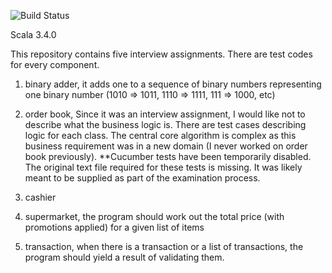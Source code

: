 ![Build Status](https://codebuild.eu-west-1.amazonaws.com/badges?uuid=eyJlbmNyeXB0ZWREYXRhIjoiVmJyME1kd2o2eTN0QUNQbEs2YVZ5aVlZam4zNGRXMC9SSUNyT1o1ajR2MW5XK2ozc25VcXQ2SFVXdFg1Yzg3aWNQMG1uNGFlK01mS0FFOE9kUk81M2owPSIsIml2UGFyYW1ldGVyU3BlYyI6IkdsRVA2Yk4wK0NoR1BhNGIiLCJtYXRlcmlhbFNldFNlcmlhbCI6MX0%3D&branch=master)

Scala 3.4.0

This repository contains five interview assignments. There are test codes for every component. 

1) binary adder, it adds one to a sequence of binary numbers representing one binary number (1010 => 1011, 1110 => 1111, 111 => 1000, etc)

2) order book, Since it was an interview assignment, I would like not to describe what the business logic is. There are test cases describing logic for each class. The central core algorithm is complex as this business requirement was in a new domain (I never worked on order book previously). **Cucumber tests have been temporarily disabled. The original text file required for these tests is missing. It was likely meant to be supplied as part of the examination process.

3) cashier

4) supermarket, the program should work out the total price (with promotions applied) for a given list of items

5) transaction, when there is a transaction or a list of transactions, the program should yield a result of validating them.